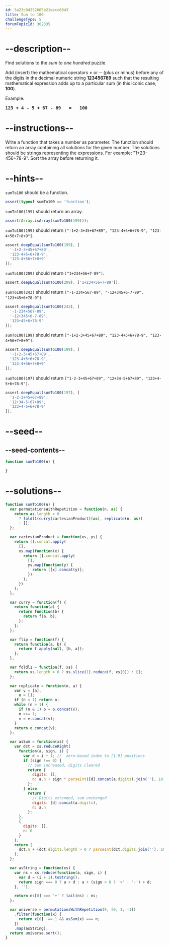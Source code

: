 ```yaml
---
id: 5a23c84252665b21eecc8043
title: Sum to 100
challengeType: 5
forumTopicId: 302335
---
```


# --description--

Find solutions to the *sum to one hundred* puzzle.

Add (insert) the mathematical operators **+** or **─** (plus or minus) before any of the digits in the decimal numeric string **123456789** such that the resulting mathematical expression adds up to a particular sum (in this iconic case, **100**).

Example:

<pre><b>123 + 4 - 5 + 67 - 89   =   100</b></pre>

# --instructions--

Write a function that takes a number as parameter. The function should return an array containing all solutions for the given number. The solutions should be strings representing the expressions. For example: "1+23-456+78-9". Sort the array before returning it.

# --hints--

`sumTo100` should be a function.

```js
assert(typeof sumTo100 == 'function');
```

`sumTo100(199)` should return an array.

```js
assert(Array.isArray(sumTo100(199)));
```

`sumTo100(199)` should return `["-1+2-3+45+67+89", "123-4+5+6+78-9", "123-4+56+7+8+9"]`.

```js
assert.deepEqual(sumTo100(199), [
  '-1+2-3+45+67+89',
  '123-4+5+6+78-9',
  '123-4+56+7+8+9'
]);
```

`sumTo100(209)` should return `["1+234+56+7-89"]`.

```js
assert.deepEqual(sumTo100(209), ['1+234+56+7-89']);
```

`sumTo100(243)` should return `["-1-234+567-89", "-12+345+6-7-89", "123+45+6+78-9"]`.

```js
assert.deepEqual(sumTo100(243), [
  '-1-234+567-89',
  '-12+345+6-7-89',
  '123+45+6+78-9'
]);
```

`sumTo100(199)` should return `["-1+2-3+45+67+89", "123-4+5+6+78-9", "123-4+56+7+8+9"]`.

```js
assert.deepEqual(sumTo100(199), [
  '-1+2-3+45+67+89',
  '123-4+5+6+78-9',
  '123-4+56+7+8+9'
]);
```

`sumTo100(197)` should return `["1-2-3+45+67+89", "12+34-5+67+89", "123+4-5+6+78-9"]`.

```js
assert.deepEqual(sumTo100(197), [
  '1-2-3+45+67+89',
  '12+34-5+67+89',
  '123+4-5+6+78-9'
]);
```

# --seed--

## --seed-contents--

```js
function sumTo100(n) {

}
```

# --solutions--

```js
function sumTo100(n) {
  var permutationsWithRepetition = function(n, as) {
    return as.length > 0
      ? foldl1(curry(cartesianProduct)(as), replicate(n, as))
      : [];
  };

  var cartesianProduct = function(xs, ys) {
    return [].concat.apply(
      [],
      xs.map(function(x) {
        return [].concat.apply(
          [],
          ys.map(function(y) {
            return [[x].concat(y)];
          })
        );
      })
    );
  };

  var curry = function(f) {
    return function(a) {
      return function(b) {
        return f(a, b);
      };
    };
  };

  var flip = function(f) {
    return function(a, b) {
      return f.apply(null, [b, a]);
    };
  };

  var foldl1 = function(f, xs) {
    return xs.length > 0 ? xs.slice(1).reduce(f, xs[0]) : [];
  };

  var replicate = function(n, a) {
    var v = [a],
      o = [];
    if (n < 1) return o;
    while (n > 1) {
      if (n & 1) o = o.concat(v);
      n >>= 1;
      v = v.concat(v);
    }
    return o.concat(v);
  };

  var asSum = function(xs) {
    var dct = xs.reduceRight(
      function(a, sign, i) {
        var d = i + 1; //  zero-based index to [1-9] positions
        if (sign !== 0) {
          // Sum increased, digits cleared
          return {
            digits: [],
            n: a.n + sign * parseInt([d].concat(a.digits).join(''), 10)
          };
        } else
          return {
            // Digits extended, sum unchanged
            digits: [d].concat(a.digits),
            n: a.n
          };
      },
      {
        digits: [],
        n: 0
      }
    );
    return (
      dct.n + (dct.digits.length > 0 ? parseInt(dct.digits.join(''), 10) : 0)
    );
  };

  var asString = function(xs) {
    var ns = xs.reduce(function(a, sign, i) {
      var d = (i + 1).toString();
      return sign === 0 ? a + d : a + (sign > 0 ? '+' : '-') + d;
    }, '');

    return ns[0] === '+' ? tail(ns) : ns;
  };

  var universe = permutationsWithRepetition(9, [0, 1, -1])
    .filter(function(x) {
      return x[0] !== 1 && asSum(x) === n;
    })
    .map(asString);
  return universe.sort();
}
```
